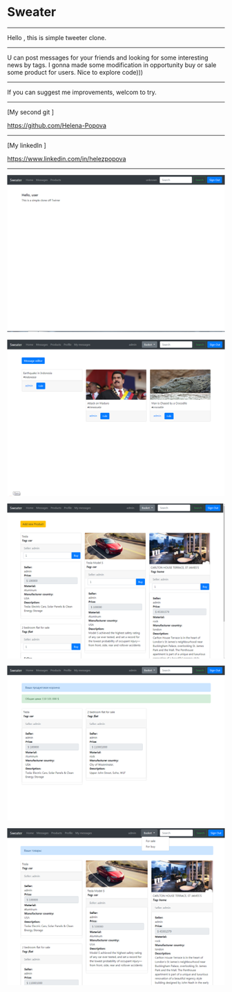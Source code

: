 Sweater
=====================

***

Hello , this is simple tweeter clone.

***
U can post messages for your friends and looking for some interesting news by tags.
I gonna made some modification in  opportunity buy or sale some product for users.
Nice to explore code)))
***

If you can suggest me improvements, welcom to try.
***

[My second git ]

<https://github.com/Helena-Popova>

***

[My linkedIn ] 

<https://www.linkedin.com/in/helezpopova>

***

![home page](images/1.jpg)


![login](images/2.jpg)



![posts](images/3.jpg)



![shoping bag](images/4.jpg)



![sallers bag](images/5.jpg)

